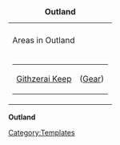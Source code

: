 <table>
<caption><strong>Outland</strong></caption>
<tbody>
<tr class="odd">
<td></td>
</tr>
<tr class="even">
<td><p>Areas in Outland</p></td>
</tr>
<tr class="odd">
<td><table>
<tbody>
<tr class="odd">
<td><p><a href=":Category:Githzerai_Keep" title="wikilink">Githzerai
Keep</a></p></td>
<td><p>(<a href=":Category:Gear_In_Githzerai_Keep"
title="wikilink">Gear</a>)</p></td>
</tr>
</tbody>
</table></td>
</tr>
</tbody>
</table>

**Outland**

<noinclude></noinclude>

[Category:Templates](Category:Templates "wikilink")
